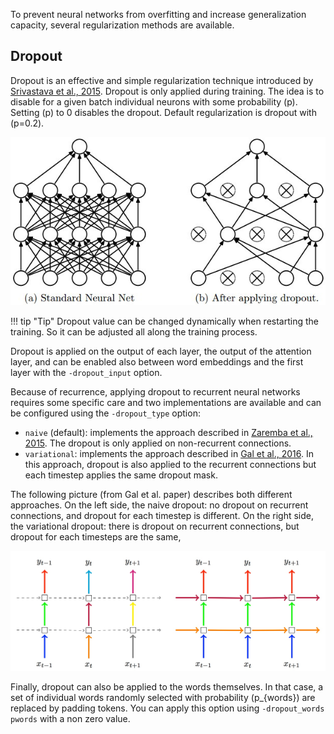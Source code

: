 To prevent neural networks from overfitting and increase generalization capacity, several regularization methods are available.

## Dropout

Dropout is an effective and simple regularization technique introduced by [Srivastava et al., 2015](http://www.jmlr.org/papers/volume15/srivastava14a.old/source/srivastava14a.pdf). Dropout is only applied during training. The idea is to disable for a given batch individual neurons with some probability \(p\). Setting \(p\) to 0 disables the dropout. Default regularization is dropout with \(p=0.2\).

![Dropout](../img/dropout.jpg)

!!! tip "Tip"
    Dropout value can be changed dynamically when restarting the training. So it can be adjusted all along the training process.

Dropout is applied on the output of each layer, the output of the attention layer, and can be enabled also between word embeddings and the first layer with the `-dropout_input` option.

Because of recurrence, applying dropout to recurrent neural networks requires some specific care and two implementations are available and can be configured using the `-dropout_type` option:

* `naive` (default): implements the approach described in [Zaremba et al., 2015](https://arxiv.org/pdf/1409.2329.pdf). The dropout is only applied on non-recurrent connections.
* `variational`: implements the approach described in [Gal et al., 2016]([https://arxiv.org/pdf/1512.05287.pdf]). In this approach, dropout is also applied to the recurrent connections but each timestep applies the same dropout mask.

The following picture (from Gal et al. paper) describes both different approaches. On the left side, the naive dropout: no dropout on recurrent connections, and dropout for each timestep is different. On the right side, the variational dropout: there is dropout on recurrent connections, but dropout for each timesteps are the same,

![Dropout Types](../img/dropout-type.jpg)

Finally, dropout can also be applied to the words themselves. In that case, a set of individual words randomly selected with probability \(p_{words}\) are replaced by padding tokens. You can apply this option using `-dropout_words pwords` with a non zero value.
